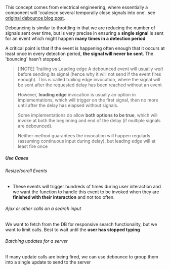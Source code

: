 This concept comes from electrical engineering, where essentially a component will 'coalesce several temporally close signals into one'. see [original debounce blog post](http://unscriptable.com/2009/03/20/debouncing-javascript-methods/).

Debouncing is similar to throttling in that we are reducing the number of signals sent over time, but is very precise in ensuring a **single signal** is sent for an event which might happen **many times in a detection period**

A critical point is that if the event is happening often enough that it occurs at least once in every detection period, **the signal will never be sent**. The 'bouncing' hasn't stopped.


> [!NOTE] Trailing vs Leading edge
> A debounced event will usually *wait* before sending its signal (hence why it will not send if the event fires enough). This is called trailing edge invocation, where the signal will be sent after the requested delay has been reached without an event
> 
> However, **leading edge** invocation is usually an option in implementations, which will trigger on the first signal, then no more until after the delay has elapsed without signals. 
> 
> Some implementations do allow **both options to be true**, which will invoke at both the beginning and end of the delay (if multiple signals are debounced). 
> 
> Neither method guarantees the invocation will happen regularly (assuming continuous input during delay), but leading edge will at least fire once

##### Use Cases

###### Resize/scroll Events
- These events will trigger hundreds of times during user interaction and we want the function to handle this event to be invoked when they are **finished with their interaction** and not too often. 
###### Ajax or other calls on a search input
We want to fetch from the DB for responsive search functionality, but we want to limit calls. Best to wait until the **user has stopped typing**

###### Batching updates for a server
If many update calls are being fired, we can use debounce to group them into a single update to send to the server